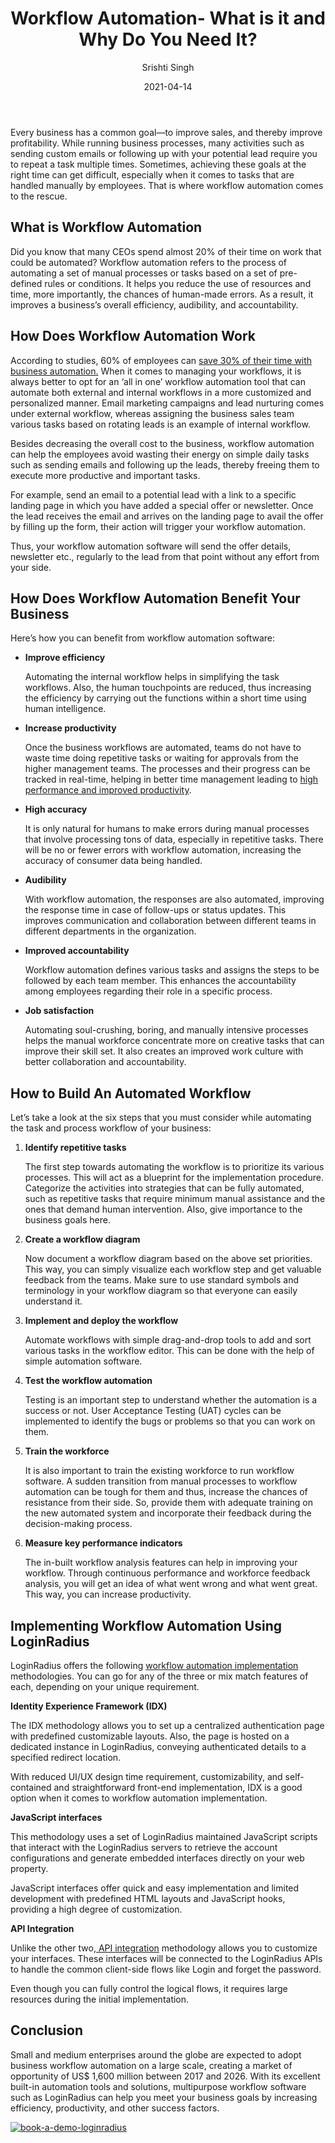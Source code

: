 ﻿---
title: "Workflow Automation- What is it and Why Do You Need It?"
date: "2021-04-14"
coverImage: "what-is-workflow-automation-cover.jpg"
tags: ["loginradius"]
featured: false 
author: "Srishti Singh"
description: "Workflow automation refers to the process of automating a set of manual processes or tasks based on a set of pre-defined rules or conditions. It helps you reduce the use of resources and time, more importantly, the chances of human-made errors. As a result, it improves a business’s overall efficiency, audibility, and accountability."
metatitle: "What is Workflow Automation and Why Do You Need It?"
metadescription: "What is workflow automation and why do you need it. Learn the steps that you must consider while automating tasks and the workflow of your business."
type: "start-with-identity"
---


Every business has a common goal—to improve sales, and thereby improve profitability. While running business processes, many activities such as sending custom emails or following up with your potential lead require you to repeat a task multiple times. Sometimes, achieving these goals at the right time can get difficult, especially when it comes to tasks that are handled manually by employees. That is where workflow automation comes to the rescue.


## What is Workflow Automation

Did you know that many CEOs spend almost 20% of their time on work that could be automated? Workflow automation refers to the process of automating a set of manual processes or tasks based on a set of pre-defined rules or conditions. It helps you reduce the use of resources and time, more importantly, the chances of human-made errors. As a result, it improves a business’s overall efficiency, audibility, and accountability. 


## How Does Workflow Automation Work

According to studies, 60% of employees can [save 30% of their time with business automation.](https://www.mckinsey.com/business-functions/mckinsey-digital/our-insights/four-fundamentals-of-workplace-automation) When it comes to managing your workflows, it is always better to opt for an ‘all in one’ workflow automation tool that can automate both external and internal workflows in a more customized and personalized manner. Email marketing campaigns and lead nurturing comes under external workflow, whereas assigning the business sales team various tasks based on rotating leads is an example of internal workflow. 

Besides decreasing the overall cost to the business, workflow automation can help the employees avoid wasting their energy on simple daily tasks such as sending emails and following up the leads, thereby freeing them to execute more productive and important tasks. 

For example, send an email to a potential lead with a link to a specific landing page in which you have added a special offer or newsletter.  Once the lead receives the email and arrives on the landing page to avail the offer by filling up the form, their action will trigger your workflow automation. 

Thus, your workflow automation software will send the offer details, newsletter etc., regularly to the lead from that point without any effort from your side.


## How Does Workflow Automation Benefit Your Business

Here’s how you can benefit from workflow automation software:



*   **Improve efficiency**

    Automating the internal workflow helps in simplifying the task workflows. Also, the human touchpoints are reduced, thus increasing the efficiency by carrying out the functions within a short time using human intelligence.

*   **Increase productivity**

    Once the business workflows are automated, teams do not have to waste time doing repetitive tasks or waiting for approvals from the higher management teams. The processes and their progress can be tracked in real-time, helping in better time management leading to [high performance and improved productivity](https://www.loginradius.com/scalability/).

*   **High accuracy**

    It is only natural for humans to make errors during manual processes that involve processing tons of data, especially in repetitive tasks. There will be no or fewer errors with workflow automation, increasing the accuracy of consumer data being handled. 

*   **Audibility**

    With workflow automation, the responses are also automated, improving the response time in case of follow-ups or status updates. This improves communication and collaboration between different teams in different departments in the organization.

*   **Improved accountability**

    Workflow automation defines various tasks and assigns the steps to be followed by each team member. This enhances the accountability among employees regarding their role in a specific process.

*   **Job satisfaction**

    Automating soul-crushing, boring, and manually intensive processes helps the manual workforce concentrate more on creative tasks that can improve their skill set. It also creates an improved work culture with better collaboration and accountability.



## How to Build An Automated Workflow


Let’s take a look at the six steps that you must consider while automating the task and process workflow of your business: 



1. **Identify repetitive tasks**

    The first step towards automating the workflow is to prioritize its various processes. This will act as a blueprint for the implementation procedure. Categorize the activities into strategies that can be fully automated, such as repetitive tasks that require minimum manual assistance and the ones that demand human intervention. Also, give importance to the business goals here.

2. **Create a workflow diagram**

    Now document a workflow diagram based on the above set priorities. This way, you can simply visualize each workflow step and get valuable feedback from the teams. Make sure to use standard symbols and terminology in your workflow diagram so that everyone can easily understand it.

3. **Implement and deploy the workflow**

    Automate workflows with simple drag-and-drop tools to add and sort various tasks in the workflow editor. This can be done with the help of simple automation software.

4. **Test the workflow automation**

    Testing is an important step to understand whether the automation is a success or not. User Acceptance Testing (UAT) cycles can be implemented to identify the bugs or problems so that you can work on them.

5. **Train the workforce**

    It is also important to train the existing workforce to run workflow software. A sudden transition from manual processes to workflow automation can be tough for them and thus, increase the chances of resistance from their side. So, provide them with adequate training on the new automated system and incorporate their feedback during the decision-making process.

6. **Measure key performance indicators**

    The in-built workflow analysis features can help in improving your workflow. Through continuous performance and workforce feedback analysis, you will get an idea of what went wrong and what went great. This way, you can increase productivity.



## Implementing Workflow Automation Using LoginRadius

LoginRadius offers the following [workflow automation implementation](https://www.loginradius.com/docs/api/v2/getting-started/implementation-workflows/) methodologies. You can go for any of the three or mix match features of each, depending on your unique requirement. 

**Identity Experience Framework (IDX)**

The IDX methodology allows you to set up a centralized authentication page with predefined customizable layouts. Also, the page is hosted on a dedicated instance in LoginRadius, conveying authenticated details to a specified redirect location. 

With reduced UI/UX design time requirement, customizability, and self-contained and straightforward front-end implementation, IDX is a good option when it comes to workflow automation implementation.

**JavaScript interfaces**

This methodology uses a set of LoginRadius maintained JavaScript scripts that interact with the LoginRadius servers to retrieve the account configurations and generate embedded interfaces directly on your web property. 

JavaScript interfaces offer quick and easy implementation and limited development with predefined HTML layouts and JavaScript hooks, providing a high degree of customization.

**API Integration**

Unlike the other two,[ API integration](https://www.loginradius.com/identity-api/) methodology allows you to customize your interfaces. These interfaces will be connected to the LoginRadius APIs to handle the common client-side flows like Login and forget the password. 

Even though you can fully control the logical flows, it requires large resources during the initial implementation. 


## Conclusion

Small and medium enterprises around the globe are expected to adopt business workflow automation on a large scale, creating a market of opportunity of US$ 1,600 million between 2017 and 2026. With its excellent built-in automation tools and solutions, multipurpose workflow software such as LoginRadius can help you meet your business goals by increasing efficiency, productivity, and other success factors. 

[![book-a-demo-loginradius](../assets/book-a-demo-loginradius.png)](https://www.loginradius.com/book-a-demo/)
